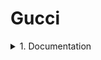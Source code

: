 # Gucci
<details>
      <summary>1. Documentation</summary>
      Test Plan
      
Test Cases

Traceability Matrix
</details>
